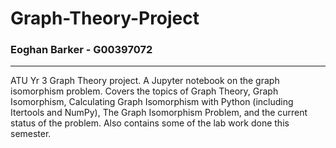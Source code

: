 # Graph-Theory-Project
### Eoghan Barker - G00397072
***
ATU Yr 3 Graph Theory project. A Jupyter notebook on the graph isomorphism problem. Covers the topics of Graph Theory, Graph Isomorphism,  Calculating Graph Isomorphism with Python (including Itertools and NumPy), The Graph Isomorphism Problem, and the current status of the problem. Also contains some of the lab work done this semester.
